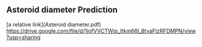 ## Asteroid diameter Prediction
[a relative link](Asteroid diameter.pdf)
https://drive.google.com/file/d/1jofVVCTWip_Itkm66I_8tvaFIzRFDMPN/view?usp=sharing
